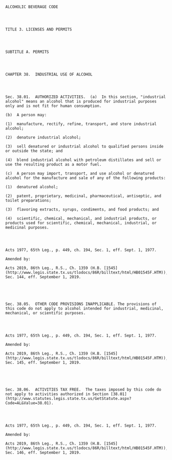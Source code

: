 ﻿
    
    
    	
    					
    
    
    ALCOHOLIC BEVERAGE CODE
    
      
    
    
    TITLE 3. LICENSES AND PERMITS
    
      
    
    
    SUBTITLE A. PERMITS
    
      
    
    
    CHAPTER 38.  INDUSTRIAL USE OF ALCOHOL
    
      
    
    
    Sec. 38.01.  AUTHORIZED ACTIVITIES.  (a)  In this section, "industrial alcohol" means an alcohol that is produced for industrial purposes only and is not fit for human consumption.
    
    (b)  A person may:
    
    (1)  manufacture, rectify, refine, transport, and store industrial alcohol;
    
    (2)  denature industrial alcohol;
    
    (3)  sell denatured or industrial alcohol to qualified persons inside or outside the state; and
    
    (4)  blend industrial alcohol with petroleum distillates and sell or use the resulting product as a motor fuel.
    
    (c)  A person may import, transport, and use alcohol or denatured alcohol for the manufacture and sale of any of the following products:
    
    (1)  denatured alcohol;
    
    (2)  patent, proprietary, medicinal, pharmaceutical, antiseptic, and toilet preparations;
    
    (3)  flavoring extracts, syrups, condiments, and food products; and
    
    (4)  scientific, chemical, mechanical, and industrial products, or products used for scientific, chemical, mechanical, industrial, or medicinal purposes.
    
    
    
    
    Acts 1977, 65th Leg., p. 449, ch. 194, Sec. 1, eff. Sept. 1, 1977.
    
    Amended by: 
    
    Acts 2019, 86th Leg., R.S., Ch. 1359 (H.B. [1545](http://www.legis.state.tx.us/tlodocs/86R/billtext/html/HB01545F.HTM)), Sec. 144, eff. September 1, 2019.
    
    
    
    
    
    Sec. 38.05.  OTHER CODE PROVISIONS INAPPLICABLE. The provisions of this code do not apply to alcohol intended for industrial, medicinal, mechanical, or scientific purposes.
    
    
    
    
    Acts 1977, 65th Leg., p. 449, ch. 194, Sec. 1, eff. Sept. 1, 1977.
    
    Amended by: 
    
    Acts 2019, 86th Leg., R.S., Ch. 1359 (H.B. [1545](http://www.legis.state.tx.us/tlodocs/86R/billtext/html/HB01545F.HTM)), Sec. 145, eff. September 1, 2019.
    
    
    
    
    
    Sec. 38.06.  ACTIVITIES TAX FREE.  The taxes imposed by this code do not apply to activities authorized in Section [38.01](http://www.statutes.legis.state.tx.us/GetStatute.aspx?Code=AL&Value=38.01).
    
    
    
    
    Acts 1977, 65th Leg., p. 449, ch. 194, Sec. 1, eff. Sept. 1, 1977.
    
    Amended by: 
    
    Acts 2019, 86th Leg., R.S., Ch. 1359 (H.B. [1545](http://www.legis.state.tx.us/tlodocs/86R/billtext/html/HB01545F.HTM)), Sec. 146, eff. September 1, 2019.
    
    
    
    
    				
